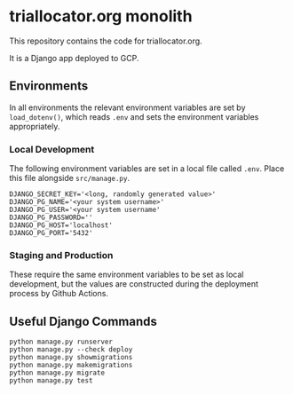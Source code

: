 # triallocator.org monolith

This repository contains the code for triallocator.org.

It is a Django app deployed to GCP.

## Environments

In all environments the relevant environment variables are set by
`load_dotenv()`, which reads `.env` and sets the environment variables
appropriately.

### Local Development

The following environment variables are set in a local file called `.env`. Place
this file alongside `src/manage.py`.

    DJANGO_SECRET_KEY='<long, randomly generated value>'
    DJANGO_PG_NAME='<your system username>'
    DJANGO_PG_USER='<your system username'
    DJANGO_PG_PASSWORD=''
    DJANGO_PG_HOST='localhost'
    DJANGO_PG_PORT='5432'

### Staging and Production

These require the same environment variables to be set as local development, but
the values are constructed during the deployment process by Github Actions.

## Useful Django Commands

    python manage.py runserver
    python manage.py --check deploy
    python manage.py showmigrations
    python manage.py makemigrations
    python manage.py migrate
    python manage.py test

